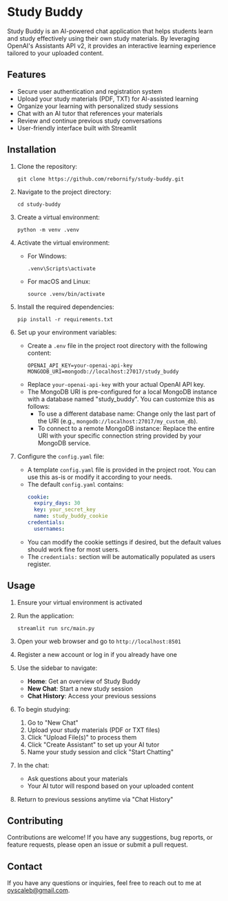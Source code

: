 # Study Buddy

Study Buddy is an AI-powered chat application that helps students learn and study effectively using their own study materials. By leveraging OpenAI's Assistants API v2, it provides an interactive learning experience tailored to your uploaded content.

## Features

- Secure user authentication and registration system
- Upload your study materials (PDF, TXT) for AI-assisted learning
- Organize your learning with personalized study sessions
- Chat with an AI tutor that references your materials
- Review and continue previous study conversations
- User-friendly interface built with Streamlit

## Installation

1. Clone the repository:
   ```
   git clone https://github.com/rebornify/study-buddy.git
   ```

2. Navigate to the project directory:
   ```
   cd study-buddy
   ```

3. Create a virtual environment:
   ```
   python -m venv .venv
   ```

4. Activate the virtual environment:
   - For Windows:
     ```
     .venv\Scripts\activate
     ```
   - For macOS and Linux:
     ```
     source .venv/bin/activate
     ```

5. Install the required dependencies:
   ```
   pip install -r requirements.txt
   ```

6. Set up your environment variables:
   - Create a `.env` file in the project root directory with the following content:
     ```
     OPENAI_API_KEY=your-openai-api-key
     MONGODB_URI=mongodb://localhost:27017/study_buddy
     ```
   - Replace `your-openai-api-key` with your actual OpenAI API key.
   - The MongoDB URI is pre-configured for a local MongoDB instance with a database named "study_buddy". You can customize this as follows:
     - To use a different database name: Change only the last part of the URI (e.g., `mongodb://localhost:27017/my_custom_db`).
     - To connect to a remote MongoDB instance: Replace the entire URI with your specific connection string provided by your MongoDB service.

7. Configure the `config.yaml` file:
   - A template `config.yaml` file is provided in the project root. You can use this as-is or modify it according to your needs.
   - The default `config.yaml` contains:
     ```yaml
     cookie:
       expiry_days: 30
       key: your_secret_key
       name: study_buddy_cookie
     credentials:
       usernames:
     ```
   - You can modify the cookie settings if desired, but the default values should work fine for most users.
   - The `credentials:` section will be automatically populated as users register.

## Usage

1. Ensure your virtual environment is activated

2. Run the application:
   ```
   streamlit run src/main.py
   ```

3. Open your web browser and go to `http://localhost:8501`

4. Register a new account or log in if you already have one

5. Use the sidebar to navigate:
   - **Home**: Get an overview of Study Buddy
   - **New Chat**: Start a new study session
   - **Chat History**: Access your previous sessions

6. To begin studying:
   1. Go to "New Chat"
   2. Upload your study materials (PDF or TXT files)
   3. Click "Upload File(s)" to process them
   4. Click "Create Assistant" to set up your AI tutor
   5. Name your study session and click "Start Chatting"

7. In the chat:
   - Ask questions about your materials
   - Your AI tutor will respond based on your uploaded content

8. Return to previous sessions anytime via "Chat History"

## Contributing

Contributions are welcome! If you have any suggestions, bug reports, or feature requests, please open an issue or submit a pull request.

## Contact

If you have any questions or inquiries, feel free to reach out to me at [oyscaleb@gmail.com](mailto:oyscaleb@gmail.com).
